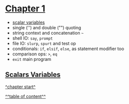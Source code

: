 

[Chapter 1](../table-of-content.md)
===================================


   * [scalar variables](#scalar-variables)
   * single ('') and double ("") quoting
   * string context and concatenation `~`
   * shell IO: `say`, `prompt`
   * file IO: `slurp`, `spurt` and test op
   * conditionals: `if`, `elsif`, `else`, as statement modifier too
   * comparison ops: `>`, `eq`
   * `exit` main program

   

[Scalars Variables](#chapter-1)
-------------------------------



[^chapter start^](#chapter-1)

[^^table of content^^](../table-of-content.md)